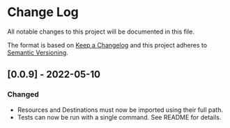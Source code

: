 # Change Log

All notable changes to this project will be documented in this file.

The format is based on [Keep a Changelog](http://keepachangelog.com/)
and this project adheres to [Semantic Versioning](http://semver.org/).

## [0.0.9] - 2022-05-10

### Changed

- Resources and Destinations must now be imported using their full path.
- Tests can now be run with a single command. See README for details.
